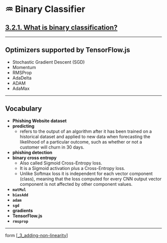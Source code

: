 # ♒️ Binary Classifier

## [**3.2.1.** What is binary classification?](https://livebook.manning.com/book/deep-learning-with-javascript/chapter-3/99)

---

## Optimizers supported by TensorFlow.js

- Stochastic Gradient Descent (SGD)
- Momentum
- RMSProp
- AdaDelta
- ADAM
- AdaMax

---

## **Vocabulary**

- **Phishing Website dataset**
- **predicting**
  - refers to the output of an algorithm after it has been trained on a historical dataset and applied to new data when forecasting the likelihood of a particular outcome, such as whether or not a customer will churn in 30 days.
- **phishing detection**
- **binary cross entropy**
  - Also called Sigmoid Cross-Entropy loss.
  - It is a Sigmoid activation plus a Cross-Entropy loss.
  - Unlike Softmax loss it is independent for each vector component (class), meaning that the loss computed for every CNN output vector component is not affected by other component values.
- **`matMul`**
- **`biasAdd`**
- **`adam`**
- **`sgd`**
- **gradients**
- **TensorFlow.js**
- **`rmsprop`**

---

form [[_3_adding-non-linearity]]

[//begin]: # "Autogenerated link references for markdown compatibility"
[_3_adding-non-linearity]: ../_3_adding-non-linearity.md "♒️ NON-LINEARITY"
[//end]: # "Autogenerated link references"
